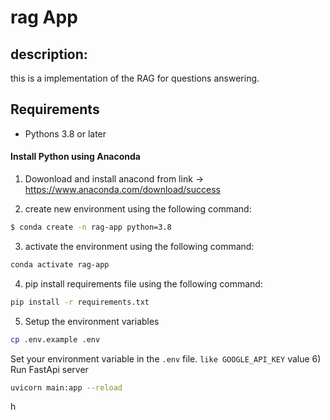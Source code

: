 # rag App
## description: 
this is a implementation of the RAG for questions answering.

## Requirements
- Pythons 3.8 or later
#### Install Python using Anaconda
1) Dowonload and install anacond from link -> 
https://www.anaconda.com/download/success

2) create new environment using the following command:
```bash
$ conda create -n rag-app python=3.8      
```
3) activate the environment using the following command:
```bash
conda activate rag-app
```
4) pip install requirements file using the following command:
```bash
pip install -r requirements.txt
```
5) Setup the environment variables
```bash
cp .env.example .env
```
Set your environment variable in the `.env` file. `like GOOGLE_API_KEY` value
6) Run FastApi server

```bash
uvicorn main:app --reload
```
h